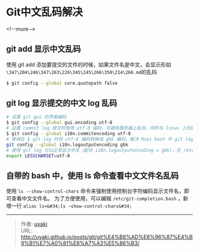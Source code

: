 # Git中文乱码解决


&lt;!--more--&gt;
## git add 显示中文乱码

使用 git add 添加要提交的文件的时候，如果文件名是中文，会显示形如`\347\204\246\347\263\226\345\245\266\350\214\266.md`的乱码

```bash
$ git config --global core.quotepath false
```

## git log 显示提交的中文 log 乱码
```bash
# 设置 git gui 的界面编码 
$ git config --global gui.encoding utf-8
# 设置 commit log 提交时使用 utf-8 编码，可避免服务器上乱码，同时与 linux 上的提交保持一致！ 
$ git config --global i18n.commitencoding utf-8
# 使得在 $ git log 时将 utf-8 编码转换成 gbk 编码，解决 Msys bash 中 git log 乱码。
git config --global i18n.logoutputencoding gbk
# 使得 git log 可以正常显示中文（配合 i18n.logoutputencoding = gbk)，在 /etc/profile 中添加：
export LESSCHARSET=utf-8
```

## 自带的 bash 中，使用 ls 命令查看中文文件名乱码
使用 `ls --show-control-chars` 命令来强制使用控制台字符编码显示文件名，即可查看中文文件名。
为了方便使用，可以编辑 `/etc/git-completion.bash` ，新增一行 `alias ls=&#34;ls –show-control-chars&#34;`


---

> 作者: [uyaki](https://www.github.com/uyaki)  
> URL: http://uyaki.github.io/posts/git/git%E4%B8%AD%E6%96%87%E4%B9%B1%E7%A0%81%E8%A7%A3%E5%86%B3/  

